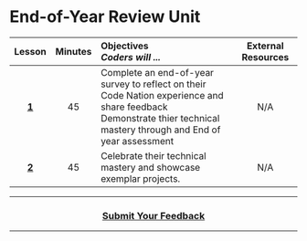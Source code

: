 # End-of-Year Review Unit

|Lesson|Minutes|Objectives <br> *Coders will ...*|External Resources
|:-------:|:-------:|:-------|:-------:|
|[**1**]()|45|Complete an end-of-year survey to reflect on their Code Nation experience and share feedback<br> Demonstrate thier technical mastery through and End of year assessment|N/A|
|[**2**]()|45|Celebrate their technical mastery and showcase exemplar projects.|N/A|

----
<h3 align="center"><a href="https://docs.google.com/forms/d/e/1FAIpQLSeLpI-m6UKvIxk97F8R1iidFRaYXJ3dfcUuIjx2Pz0WMfO1SA/viewform">Submit Your Feedback</a></h3>

----
